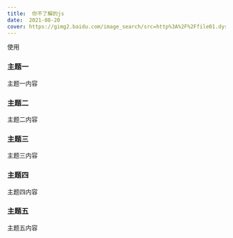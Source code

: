 ```yaml
---
title:  你不了解的js
date:  2021-08-20
cover: https://gimg2.baidu.com/image_search/src=http%3A%2F%2Ffile01.dysucai.com%2Fd%2Ffile%2Flan2019010710%2Fibc3hrkwce1.jpg&refer=http%3A%2F%2Ffile01.dysucai.com&app=2002&size=f9999,10000&q=a80&n=0&g=0n&fmt=jpeg?sec=1632491575&t=96e7f86935a561f8f50b380305881f79
---
```


使用

### 主题一

主题一内容

### 主题二

主题二内容

### 主题三

主题三内容

### 主题四

主题四内容

### 主题五

主题五内容